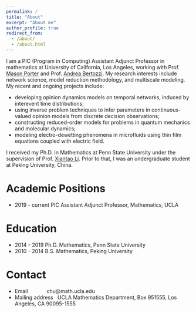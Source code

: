 ```yaml
---
permalink: /
title: "About"
excerpt: "About me"
author_profile: true
redirect_from: 
  - /about/
  - /about.html
---
```


I am a PIC (Program in Computing) Assistant Adjunct Professor in mathematics at University of California, Los Angeles, working with Prof. [Mason Porter](https://www.math.ucla.edu/~mason/) and Prof. [Andrea Bertozzi](https://www.math.ucla.edu/~bertozzi/). My research interests include network science, model reduction methodology, and multiscale modeling. My recent and ongoing projects include:
<ul> 
  <li> developing opinion dynamics models on temporal networks, induced by interevent time distributions; </li>
  <li> using inverse problem techniques to infer parameters in continuous-valued opinion models from discrete decision observations; </li>
  <li> constructing reduced-order models for problems in quantum mechanics and molecular dynamics; </li>
  <li> modeling electro-dewetting phenomena in microfluids using thin film equations coupled with electric field. </li>
</ul>
  
I received my Ph.D. in Mathematics at Penn State University under the supervision of Prof. [Xiantao Li](http://www.personal.psu.edu/xxl12/). Prior to that, I was an undergraduate student at Peking University, China. 


Academic Positions
====
<ul>
  <li> 2019 - current   PIC Assistant Adjunct Professor, Mathematics, UCLA </li>
</ul>

Education
====
<ul>
  <li> 2014 - 2019   Ph.D. Mathematics, Penn State University </li>
  <li> 2010 - 2014   B.S. Mathematics, Peking University </li>
</ul>
  
Contact
===
<ul>
  <li> Email &nbsp; &nbsp; &nbsp; &nbsp; &nbsp; &nbsp; chu@math.ucla.edu </li>
  <li> Mailing address  &nbsp; UCLA Mathematics Department, Box 951555, Los Angeles, CA 90095-1555 </li>
</ul>


